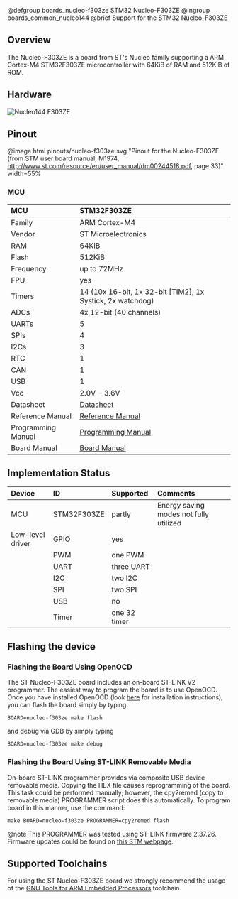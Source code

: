 @defgroup    boards_nucleo-f303ze STM32 Nucleo-F303ZE
@ingroup     boards_common_nucleo144
@brief       Support for the STM32 Nucleo-F303ZE

## Overview

The Nucleo-F303ZE is a board from ST's Nucleo family supporting a ARM Cortex-M4
STM32F303ZE microcontroller with 64KiB of RAM and 512KiB of ROM.

## Hardware

![Nucleo144 F303ZE](https://raw.githubusercontent.com/wiki/RIOT-OS/RIOT/images/nucleo144-board.png)

## Pinout

@image html pinouts/nucleo-f303ze.svg "Pinout for the Nucleo-F303ZE (from STM user board manual, M1974, http://www.st.com/resource/en/user_manual/dm00244518.pdf, page 33)" width=55%

### MCU
| MCU        | STM32F303ZE       |
|:---------- |:----------------- |
| Family     | ARM Cortex-M4     |
| Vendor     | ST Microelectronics |
| RAM        | 64KiB             |
| Flash      | 512KiB            |
| Frequency  | up to 72MHz       |
| FPU        | yes               |
| Timers     | 14 (10x 16-bit, 1x 32-bit [TIM2], 1x Systick, 2x watchdog) |
| ADCs       | 4x 12-bit (40 channels) |
| UARTs      | 5                 |
| SPIs       | 4                 |
| I2Cs       | 3                 |
| RTC        | 1                 |
| CAN        | 1                 |
| USB        | 1                 |
| Vcc        | 2.0V - 3.6V       |
| Datasheet  | [Datasheet](https://www.st.com/resource/en/datasheet/stm32f303ze.pdf) |
| Reference Manual | [Reference Manual](http://www.st.com/web/en/resource/technical/document/reference_manual/DM00043574.pdf) |
| Programming Manual | [Programming Manual](http://www.st.com/web/en/resource/technical/document/programming_manual/DM00046982.pdf) |
| Board Manual | [Board Manual](https://www.st.com/resource/en/user_manual/dm00244518.pdf) |



## Implementation Status
| Device | ID        | Supported | Comments  |
|:------------- |:------------- |:------------- |:------------- |
| MCU        | STM32F303ZE   | partly    | Energy saving modes not fully utilized |
| Low-level driver | GPIO    | yes       | |
|        | PWM       | one PWM   | |
|        | UART      | three UART    | |
|        | I2C       | two I2C   | |
|        | SPI       | two SPI   | |
|        | USB       | no        | |
|        | Timer     | one 32 timer  | |


## Flashing the device

### Flashing the Board Using OpenOCD

The ST Nucleo-F303ZE board includes an on-board ST-LINK V2 programmer.
The easiest way to program the board is to use OpenOCD. Once you have
installed OpenOCD (look [here](https://github.com/RIOT-OS/RIOT/wiki/OpenOCD)
for installation instructions), you can flash the board simply by typing.

```
BOARD=nucleo-f303ze make flash
```
and debug via GDB by simply typing
```
BOARD=nucleo-f303ze make debug
```

### Flashing the Board Using ST-LINK Removable Media

On-board ST-LINK programmer provides via composite USB device removable media.
Copying the HEX file causes reprogramming of the board. This task
could be performed manually; however, the cpy2remed (copy to removable
media) PROGRAMMER script does this automatically. To program board in
this manner, use the command:
```
make BOARD=nucleo-f303ze PROGRAMMER=cpy2remed flash
```
@note This PROGRAMMER was tested using ST-LINK firmware 2.37.26. Firmware updates
could be found on [this STM webpage](https://www.st.com/en/development-tools/stsw-link007.html).


## Supported Toolchains
For using the ST Nucleo-F303ZE board we strongly recommend the usage of the
[GNU Tools for ARM Embedded Processors](https://launchpad.net/gcc-arm-embedded)
toolchain.
